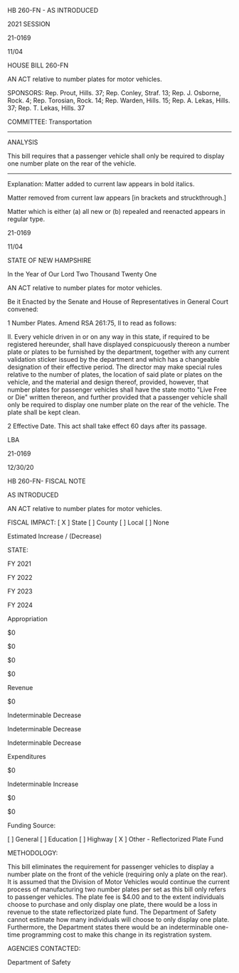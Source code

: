  HB 260-FN - AS INTRODUCED

 

 

2021 SESSION

 21-0169

 11/04

 

HOUSE BILL 260-FN

 

AN ACT relative to number plates for motor vehicles.

 

SPONSORS: Rep. Prout, Hills. 37; Rep. Conley, Straf. 13; Rep. J. Osborne, Rock. 4; Rep. Torosian, Rock. 14; Rep. Warden, Hills. 15; Rep. A. Lekas, Hills. 37; Rep. T. Lekas, Hills. 37

 

COMMITTEE: Transportation

 

-----------------------------------------------------------------

 

ANALYSIS

 

 This bill requires that a passenger vehicle shall only be required to display one number plate on the rear of the vehicle.

 

- - - - - - - - - - - - - - - - - - - - - - - - - - - - - - - - - - - - - - - - - - - - - - - - - - - - - - - - - - - - - - - - - - - - - - - - - - - 

 

Explanation: Matter added to current law appears in bold italics.

 Matter removed from current law appears [in brackets and struckthrough.]

 Matter which is either (a) all new or (b) repealed and reenacted appears in regular type.

 21-0169

 11/04

 

STATE OF NEW HAMPSHIRE

 

In the Year of Our Lord Two Thousand Twenty One

 

AN ACT relative to number plates for motor vehicles.

 

Be it Enacted by the Senate and House of Representatives in General Court convened:

 

 1 Number Plates. Amend RSA 261:75, II to read as follows:

 II. Every vehicle driven in or on any way in this state, if required to be registered hereunder, shall have displayed conspicuously thereon a number plate or plates to be furnished by the department, together with any current validation sticker issued by the department and which has a changeable designation of their effective period. The director may make special rules relative to the number of plates, the location of said plate or plates on the vehicle, and the material and design thereof, provided, however, that number plates for passenger vehicles shall have the state motto "Live Free or Die" written thereon, and further provided that a passenger vehicle shall only be required to display one number plate on the rear of the vehicle. The plate shall be kept clean.

 2 Effective Date. This act shall take effect 60 days after its passage.

 

LBA

 21-0169

 12/30/20

 

HB 260-FN- FISCAL NOTE

AS INTRODUCED

 

AN ACT relative to number plates for motor vehicles.

 

FISCAL IMPACT: [ X ] State [ ] County [ ] Local [ ] None

   

 

   

Estimated Increase / (Decrease)

  STATE:

FY 2021

FY 2022

FY 2023

FY 2024

   Appropriation

$0

$0

$0

$0

   Revenue

$0

Indeterminable Decrease

Indeterminable Decrease

Indeterminable Decrease

   Expenditures

$0

Indeterminable Increase

$0

$0

  Funding Source:

 [ ] General [ ] Education [ ] Highway [ X ] Other - Reflectorized Plate Fund 

   

METHODOLOGY:

This bill eliminates the requirement for passenger vehicles to display a number plate on the front of the vehicle (requiring only a plate on the rear). It is assumed that the Division of Motor Vehicles would continue the current process of manufacturing two number plates per set as this bill only refers to passenger vehicles. The plate fee is $4.00 and to the extent individuals choose to purchase and only display one plate, there would be a loss in revenue to the state reflectorized plate fund. The Department of Safety cannot estimate how many individuals will choose to only display one plate. Furthermore, the Department states there would be an indeterminable one-time programming cost to make this change in its registration system.

 

AGENCIES CONTACTED:

Department of Safety

 

